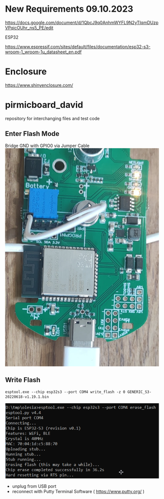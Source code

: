 # New Requirements 09.10.2023
https://docs.google.com/document/d/1QbcJ9q0AnhmWYFL9N2yTIqmDUzpVPqicOUhr_ns5_PE/edit

ESP32

https://www.espressif.com/sites/default/files/documentation/esp32-s3-wroom-1_wroom-1u_datasheet_en.pdf
# Enclosure 
https://www.shinyenclosure.com/
# pirmicboard_david
 repository for interchanging files and test code

## Enter Flash Mode
Bridge GND with GPIO0 via Jumper Cable
![Flashing](flashing.png)

## Write Flash

```
esptool.exe --chip esp32s3 --port COM4 write_flash -z 0 GENERIC_S3-20220618-v1.19.1.bin
```
![Flashing](writeflash.png)
* unplug from USB port
* reconnect with Putty Terminal Software ( https://www.putty.org/ )

